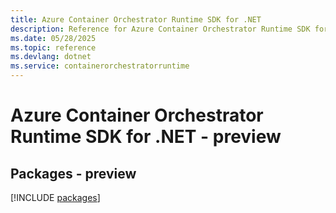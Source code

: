 ```yaml
---
title: Azure Container Orchestrator Runtime SDK for .NET
description: Reference for Azure Container Orchestrator Runtime SDK for .NET
ms.date: 05/28/2025
ms.topic: reference
ms.devlang: dotnet
ms.service: containerorchestratorruntime
---
```

# Azure Container Orchestrator Runtime SDK for .NET - preview
## Packages - preview
[!INCLUDE [packages](container-orchestrator-runtime-index.md)]
